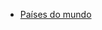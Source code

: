 <ul>
  <a href='https://www.jetpunk.com/quizzes/paises-do-mundo' target='_blank'><li>Países do mundo</li></a>
</ul>

